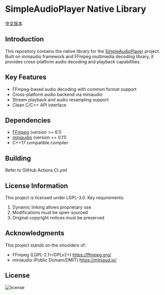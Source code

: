 # SimpleAudioPlayer Native Library

[中文版本](README-zh.md)

## Introduction
This repository contains the native library for the [SimpleAudioPlayer](https://github.com/j4587698/SimpleAudioPlayer) project. Built on miniaudio framework and FFmpeg multimedia decoding library, it provides cross-platform audio decoding and playback capabilities.

## Key Features
- FFmpeg-based audio decoding with common format support
- Cross-platform audio backend via miniaudio
- Stream playback and audio resampling support
- Clean C/C++ API interface

## Dependencies
- [FFmpeg](https://ffmpeg.org/) (version >= 6.1)
- [miniaudio](https://miniaud.io/) (version >= 0.11)
- C++17 compatible compiler

## Building
Refer to GitHub Actions CI.yml

## License Information
This project is licensed under LGPL-3.0. Key requirements:

1. Dynamic linking allows proprietary use
2. Modifications must be open-sourced
3. Original copyright notices must be preserved

## Acknowledgments
This project stands on the shoulders of:

- FFmpeg (LGPL-2.1+/GPLv2+) https://ffmpeg.org/
- miniaudio (Public Domain/DMIT) https://miniaud.io/

## License 
![license](https://img.shields.io/github/license/j4587698/SimpleAudioPlayer.Native)